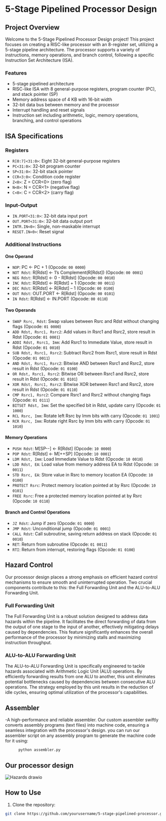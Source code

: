# 5-Stage Pipelined Processor Design

## Project Overview

Welcome to the 5-Stage Pipelined Processor Design project! This project focuses on creating a RISC-like processor with an 8-register set, utilizing a 5-stage pipeline architecture. The processor supports a variety of instructions, memory operations, and branch control, following a specific Instruction Set Architecture (ISA).

### Features

- 5-stage pipelined architecture
- RISC-like ISA with 8 general-purpose registers, program counter (PC), and stack pointer (SP)
- Memory address space of 4 KB with 16-bit width
- 32-bit data bus between memory and the processor
- Interrupt handling and reset signals
- Instruction set including arithmetic, logic, memory operations, branching, and control operations

## ISA Specifications

### Registers

- `R[0:7]<31:0>`: Eight 32-bit general-purpose registers
- `PC<31:0>`: 32-bit program counter
- `SP<31:0>`: 32-bit stack pointer
- `CCR<3:0>`: Condition code register
- `Z<0>`: Z = CCR<0> (zero flag)
- `N<0>`: N = CCR<1> (negative flag)
- `C<0>`: C = CCR<2> (carry flag)

### Input-Output

- `IN.PORT<31:0>`: 32-bit data input port
- `OUT.PORT<31:0>`: 32-bit data output port
- `INTR.IN<0>`: Single, non-maskable interrupt
- `RESET.IN<0>`: Reset signal

### Additional Instructions

#### One Operand

- `NOP`: PC ← PC + 1 (Opcode: `00 0000`)
- `NOT Rdst`: R[Rdst] ← 1’s Complement(R[Rdst]) (Opcode: `00 0001`)
- `NEG Rdst`: R[Rdst] ← 0 - R[Rdst] (Opcode: `00 0010`)
- `INC Rdst`: R[Rdst] ← R[Rdst] + 1 (Opcode: `00 0011`)
- `DEC Rdst`: R[Rdst] ← R[Rdst] – 1 (Opcode: `00 0100`)
- `OUT Rdst`: OUT.PORT ← R[Rdst] (Opcode: `00 0101`)
- `IN Rdst`: R[Rdst] ← IN.PORT (Opcode: `00 0110`)

#### Two Operands

- `SWAP Rsrc, Rdst`: Swap values between Rsrc and Rdst without changing flags (Opcode: `01 0000`)
- `ADD Rdst, Rsrc1, Rsrc2`: Add values in Rsrc1 and Rsrc2, store result in Rdst (Opcode: `01 0001`)
- `ADDI Rdst, Rsrc1, Imm`: Add Rsrc1 to Immediate Value, store result in Rdst (Opcode: `01 0010`)
- `SUB Rdst, Rsrc1, Rsrc2`: Subtract Rsrc2 from Rsrc1, store result in Rdst (Opcode: `01 0011`)
- `AND Rdst, Rsrc1, Rsrc2`: Bitwise AND between Rsrc1 and Rsrc2, store result in Rdst (Opcode: `01 0100`)
- `OR Rdst, Rsrc1, Rsrc2`: Bitwise OR between Rsrc1 and Rsrc2, store result in Rdst (Opcode: `01 0101`)
- `XOR Rdst, Rsrc1, Rsrc2`: Bitwise XOR between Rsrc1 and Rsrc2, store result in Rdst (Opcode: `01 0110`)
- `CMP Rsrc1, Rsrc2`: Compare Rsrc1 and Rsrc2 without changing flags (Opcode: `01 0111`)
- `BITSET Rdst, Imm`: Set the specified bit in Rdst, update carry (Opcode: `01 1000`)
- `RCL Rsrc, Imm`: Rotate left Rsrc by Imm bits with carry (Opcode: `01 1001`)
- `RCR Rsrc, Imm`: Rotate right Rsrc by Imm bits with carry (Opcode: `01 1010`)

#### Memory Operations

- `PUSH Rdst`: M[SP--] ← R[Rdst] (Opcode: `10 0000`)
- `POP Rdst`: R[Rdst] ← M[++SP] (Opcode: `10 0001`)
- `LDM Rdst, Imm`: Load Immediate Value to Rdst (Opcode: `10 0010`)
- `LDD Rdst, EA`: Load value from memory address EA to Rdst (Opcode: `10 0011`)
- `STD Rsrc, EA`: Store value in Rsrc to memory location EA (Opcode: `10 0100`)
- `PROTECT Rsrc`: Protect memory location pointed at by Rsrc (Opcode: `10 0101`)
- `FREE Rsrc`: Free a protected memory location pointed at by Rsrc (Opcode: `10 0110`)

#### Branch and Control Operations

- `JZ Rdst`: Jump if zero (Opcode: `01 0000`)
- `JMP Rdst`: Unconditional jump (Opcode: `01 0001`)
- `CALL Rdst`: Call subroutine, saving return address on stack (Opcode: `01 0010`)
- `RET`: Return from subroutine (Opcode: `01 0011`)
- `RTI`: Return from interrupt, restoring flags (Opcode: `01 0100`)

## Hazard Control

Our processor design places a strong emphasis on efficient hazard control mechanisms to ensure smooth and uninterrupted operation. Two crucial components contribute to this: the Full Forwarding Unit and the ALU-to-ALU Forwarding Unit.

### Full Forwarding Unit

The Full Forwarding Unit is a robust solution designed to address data hazards within the pipeline. It facilitates the direct forwarding of data from the output of one stage to the input of another, effectively mitigating delays caused by dependencies. This feature significantly enhances the overall performance of the processor by minimizing stalls and maximizing instruction throughput.

### ALU-to-ALU Forwarding Unit

The ALU-to-ALU Forwarding Unit is specifically engineered to tackle hazards associated with Arithmetic Logic Unit (ALU) operations. By efficiently forwarding results from one ALU to another, this unit eliminates potential bottlenecks caused by dependencies between consecutive ALU operations. The strategy employed by this unit results in the reduction of idle cycles, ensuring optimal utilization of the processor's capabilities.


## Assembler

-A high-performance and reliable assembler. Our custom assembler swiftly converts assembly programs (text files) into machine code, ensuring a seamless integration with the processor's design.
you can run our assembler script on any assembly program to generate the machine code for it using:
```bash
      python assembler.py
```
## Our processor design

![Hazards drawio](https://github.com/RawanMostafa08/5-stage-pipelined-processor/assets/97397431/c9906bbb-cb7f-412b-8d44-220a04ae949e)

## How to Use

1. Clone the repository:

```bash
git clone https://github.com/yourusername/5-stage-pipelined-processor.git
